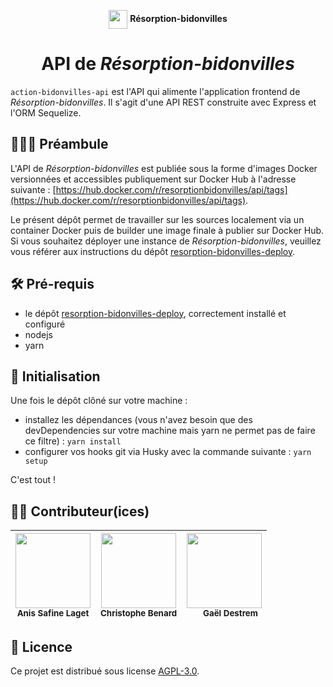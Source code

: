 <p align="center"><img src="https://resorption-bidonvilles.beta.gouv.fr/img/Marianne.d37c6b1e.svg" height="30" align="center" /> <strong>Résorption-bidonvilles</strong></p>
<h1 align="center">API de <em>Résorption-bidonvilles</em></h1>

`action-bidonvilles-api` est l'API qui alimente l'application frontend de *Résorption-bidonvilles*. Il s'agit d'une API REST construite avec Express et l'ORM Sequelize.

## 👨🏼‍🏫 Préambule
L'API de *Résorption-bidonvilles* est publiée sous la forme d'images Docker versionnées et accessibles publiquement sur Docker Hub à l'adresse suivante : [https://hub.docker.com/r/resorptionbidonvilles/api/tags](https://hub.docker.com/r/resorptionbidonvilles/api/tags).

Le présent dépôt permet de travailler sur les sources localement via un container Docker puis de builder une image finale à publier sur Docker Hub.
Si vous souhaitez déployer une instance de *Résorption-bidonvilles*, veuillez vous référer aux instructions du dépôt [resorption-bidonvilles-deploy](https://github.com/MTES-MCT/resorption-bidonvilles-deploy).

## 🛠 Pré-requis
- le dépôt [resorption-bidonvilles-deploy](https://github.com/MTES-MCT/resorption-bidonvilles-deploy), correctement installé et configuré
- nodejs
- yarn

## 🔌 Initialisation
Une fois le dépôt clôné sur votre machine :
- installez les dépendances (vous n'avez besoin que des devDependencies sur votre machine mais yarn ne permet pas de faire ce filtre) :
`yarn install`
- configurer vos hooks git via Husky avec la commande suivante :
`yarn setup`

C'est tout !

## 🙇🏼 Contributeur(ices)

| <img src="https://avatars3.githubusercontent.com/u/1801091?v=3" width="120px;"/><br /><sub><b>Anis Safine Laget</b></sub> | <img src="https://avatars3.githubusercontent.com/u/50863659?v=3" width="120px;"/><br /><sub><b>Christophe Benard</b></sub> | <img src="https://avatars3.githubusercontent.com/u/5053593?v=3" width="120px;"/><br /><sub><b>⠀⠀Gaël Destrem</b></sub> |
| --- | --- | --- |

## 📝 Licence
Ce projet est distribué sous license [AGPL-3.0](LICENSE).